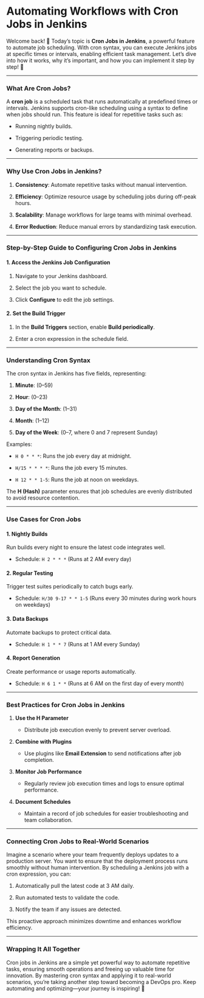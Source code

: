 # Automating Workflows with Cron Jobs in Jenkins
Welcome back! 🌟 Today’s topic is **Cron Jobs in Jenkins**, a powerful feature to automate job scheduling. With cron syntax, you can execute Jenkins jobs at specific times or intervals, enabling efficient task management. Let’s dive into how it works, why it’s important, and how you can implement it step by step! 🚀

----------

### **What Are Cron Jobs?**

A **cron job** is a scheduled task that runs automatically at predefined times or intervals. Jenkins supports cron-like scheduling using a syntax to define when jobs should run. This feature is ideal for repetitive tasks such as:

-   Running nightly builds.
    
-   Triggering periodic testing.
    
-   Generating reports or backups.
    

----------

### **Why Use Cron Jobs in Jenkins?**

1.  **Consistency**: Automate repetitive tasks without manual intervention.
    
2.  **Efficiency**: Optimize resource usage by scheduling jobs during off-peak hours.
    
3.  **Scalability**: Manage workflows for large teams with minimal overhead.
    
4.  **Error Reduction**: Reduce manual errors by standardizing task execution.
    

----------

### **Step-by-Step Guide to Configuring Cron Jobs in Jenkins**

#### **1. Access the Jenkins Job Configuration**

1.  Navigate to your Jenkins dashboard.
    
2.  Select the job you want to schedule.
    
3.  Click **Configure** to edit the job settings.
    

#### **2. Set the Build Trigger**

1.  In the **Build Triggers** section, enable **Build periodically**.
    
2.  Enter a cron expression in the schedule field.
    

----------

### **Understanding Cron Syntax**

The cron syntax in Jenkins has five fields, representing:

1.  **Minute**: (0–59)
    
2.  **Hour**: (0–23)
    
3.  **Day of the Month**: (1–31)
    
4.  **Month**: (1–12)
    
5.  **Day of the Week**: (0–7, where 0 and 7 represent Sunday)
    

Examples:

-   `H 0 * * *`: Runs the job every day at midnight.
    
-   `H/15 * * * *`: Runs the job every 15 minutes.
    
-   `H 12 * * 1-5`: Runs the job at noon on weekdays.
    

The **H (Hash)** parameter ensures that job schedules are evenly distributed to avoid resource contention.

----------

### **Use Cases for Cron Jobs**

#### **1. Nightly Builds**

Run builds every night to ensure the latest code integrates well.

-   Schedule: `H 2 * * *` (Runs at 2 AM every day)
    

#### **2. Regular Testing**

Trigger test suites periodically to catch bugs early.

-   Schedule: `H/30 9-17 * * 1-5` (Runs every 30 minutes during work hours on weekdays)
    

#### **3. Data Backups**

Automate backups to protect critical data.

-   Schedule: `H 1 * * 7` (Runs at 1 AM every Sunday)
    

#### **4. Report Generation**

Create performance or usage reports automatically.

-   Schedule: `H 6 1 * *` (Runs at 6 AM on the first day of every month)
    

----------

### **Best Practices for Cron Jobs in Jenkins**

1.  **Use the H Parameter**
    
    -   Distribute job execution evenly to prevent server overload.
        
2.  **Combine with Plugins**
    
    -   Use plugins like **Email Extension** to send notifications after job completion.
        
3.  **Monitor Job Performance**
    
    -   Regularly review job execution times and logs to ensure optimal performance.
        
4.  **Document Schedules**
    
    -   Maintain a record of job schedules for easier troubleshooting and team collaboration.
        

----------

### **Connecting Cron Jobs to Real-World Scenarios**

Imagine a scenario where your team frequently deploys updates to a production server. You want to ensure that the deployment process runs smoothly without human intervention. By scheduling a Jenkins job with a cron expression, you can:

1.  Automatically pull the latest code at 3 AM daily.
    
2.  Run automated tests to validate the code.
    
3.  Notify the team if any issues are detected.
    

This proactive approach minimizes downtime and enhances workflow efficiency.

----------

### **Wrapping It All Together**

Cron jobs in Jenkins are a simple yet powerful way to automate repetitive tasks, ensuring smooth operations and freeing up valuable time for innovation. By mastering cron syntax and applying it to real-world scenarios, you’re taking another step toward becoming a DevOps pro. Keep automating and optimizing—your journey is inspiring! 🌟
